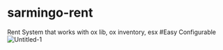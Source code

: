 # sarmingo-rent
Rent System that works with ox lib, ox inventory, esx
#Easy Configurable
![Untitled-1](https://github.com/Sarmingo/sarmingo-rent/assets/78432708/6cab654f-c0c3-4459-acc0-112b40d488fc)
